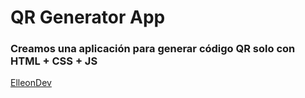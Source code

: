 # QR Generator App

### Creamos una aplicación para generar código QR solo con HTML + CSS + JS

[ElleonDev](https://www.tiktok.com/@elleondev)
